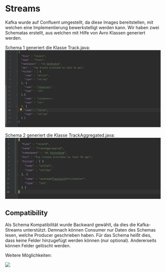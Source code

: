 # Streams
Kafka wurde auf Confluent umgestellt, da diese Images bereitstellen, mit welchen eine Implementierung bewerkstelligt werden kann. 
Wir haben zwei Schematas erstellt, aus welchen mit Hilfe von Avro Klassen generiert werden.

Schema 1 generiert die Klasse Track.java:
![](./Bilder/TrackSchema.png)

Schema 2 generiert die Klasse TrackAggregated.java:
![](./Bilder/TrackAggregatedSchema.png)

## Compatibility
Als Schema Kompatibilität wurde Backward gewählt, da dies die Kafka-Streams unterstützt. Demnach können Consumer nur Daten
des Schemas lesen, welche Producer geschrieben haben. Für das Schema heißt dies, dass keine Felder hinzugefügt werden können 
(nur optional). Andererseits können Felder gelöscht werden.

Weitere Möglichkeiten:

![](./Bilder/WeitereSchemaMöglichkeiten.png)
